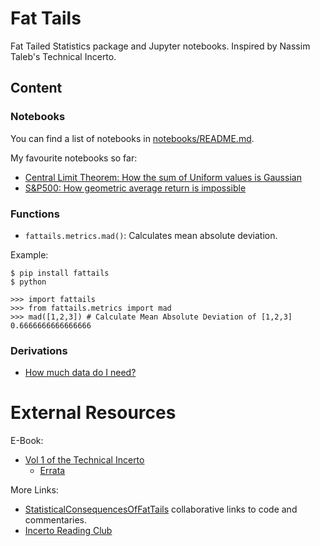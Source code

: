 # Fat Tails
Fat Tailed Statistics package and Jupyter notebooks. Inspired by Nassim Taleb's Technical Incerto.

## Content

### Notebooks
You can find a list of notebooks in [notebooks/README.md](./notebooks/).

My favourite notebooks so far:
* [Central Limit Theorem: How the sum of Uniform values is Gaussian](./notebooks/NB-22%20-%20Visual%20Central%20Limit%20Theorem.ipynb)
* [S&P500: How geometric average return is impossible](./notebooks/Notebook-11%20-%20Ergodicity%20and%20S%26P500.ipynb)

### Functions
* `fattails.metrics.mad()`: Calculates mean absolute deviation.

Example:
```
$ pip install fattails
$ python

>>> import fattails
>>> from fattails.metrics import mad
>>> mad([1,2,3]) # Calculate Mean Absolute Deviation of [1,2,3]
0.6666666666666666
```

### Derivations
* [How much data do I need?](/docs/Notes-02%20-%20Derivation%20-%20How%20much%20data%20do%20I%20need.pdf)

# External Resources
E-Book:
* [Vol 1 of the Technical Incerto](https://researchers.one/articles/20.01.00018)
    * [Errata](https://www.fooledbyrandomness.com/Errata2020FirstEdition.pdf)

More Links:
* [StatisticalConsequencesOfFatTails](https://github.com/MarcosCarreira/StatisticalConsequencesOfFatTails) collaborative links to code and commentaries.
* [Incerto Reading Club](http://www.techincertoreadingclub.com/)
